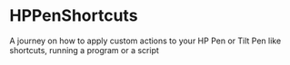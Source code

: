# HPPenShortcuts
A journey on how to apply custom actions to your HP Pen or Tilt Pen like shortcuts, running a program or a script
